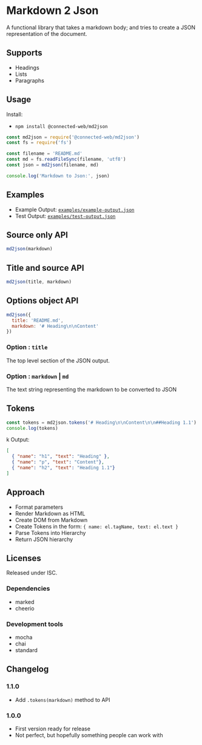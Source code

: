 # Markdown 2 Json

A functional library that takes a markdown body; and tries to create a JSON representation of the document.

## Supports

- Headings
- Lists
- Paragraphs

## Usage

Install:
- `npm install @connected-web/md2json`

```js
const md2json = require('@connected-web/md2json')
const fs = require('fs')

const filename = 'README.md'
const md = fs.readFileSync(filename, 'utf8')
const json = md2json(filename, md)

console.log('Markdown to Json:', json)
```

## Examples

- Example Output: [`examples/example-output.json`](./examples/example-output.json)
- Test Output: [`examples/test-output.json`](./examples/test-output.json)

## Source only API

```js
md2json(markdown)
```

## Title and source API

```js
md2json(title, markdown)
```

## Options object API
```js
md2json({
  title: 'README.md',
  markdown: '# Heading\n\nContent'
})
```

### Option : `title`

The top level section of the JSON output.

### Option : `markdown` | `md`

The text string representing the markdown to be converted to JSON

## Tokens

```js
const tokens = md2json.tokens('# Heading\n\nContent\n\n##Heading 1.1')
console.log(tokens)
```
k
Output:
```json
[
  { "name": "h1", "text": "Heading" },
  { "name": "p", "text": "Content"},
  { "name": "h2", "text": "Heading 1.1"}
]
```

## Approach

- Format parameters
- Render Markdown as HTML
- Create DOM from Markdown
- Create Tokens in the form: `{ name: el.tagName, text: el.text }`
- Parse Tokens into Hierarchy
- Return JSON hierarchy

## Licenses

Released under ISC.

### Dependencies

- marked
- cheerio

### Development tools

- mocha
- chai
- standard

## Changelog

### 1.1.0

- Add `.tokens(markdown)` method to API

### 1.0.0

- First version ready for release
- Not perfect, but hopefully something people can work with
